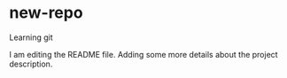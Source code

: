 # new-repo
Learning git

I am editing the README file. Adding some more details about the project description.
